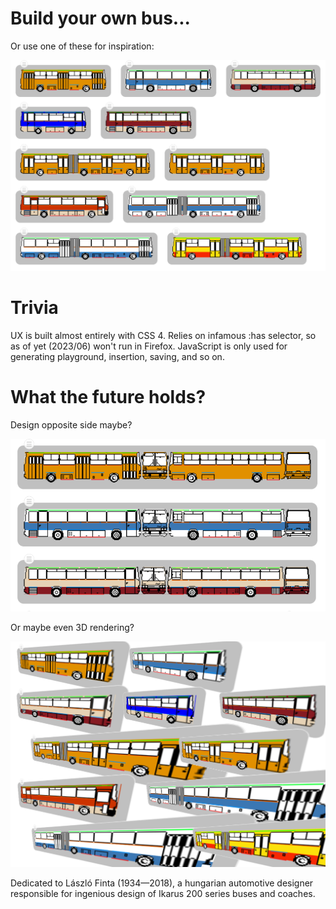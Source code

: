 # Build your own bus...

Or use one of these for inspiration:

![Pre-built fleet](https://github.com/esteewhy/bus/blob/main/demo.png?raw=true)

# Trivia

UX is built almost entirely with CSS 4. Relies on infamous :has selector, so as of yet (2023/06) won't run in Firefox. JavaScript is only used for generating playground, insertion, saving, and so on.

# What the future holds?

Design opposite side maybe?

![Full projection](https://github.com/esteewhy/bus/blob/main/demo-projection.png?raw=true)

Or maybe even 3D rendering?

![Full projection](https://github.com/esteewhy/bus/blob/main/demo-3d.png?raw=true)

Dedicated to László Finta (1934—2018), a hungarian automotive designer responsible for ingenious design of Ikarus 200 series buses and coaches.
